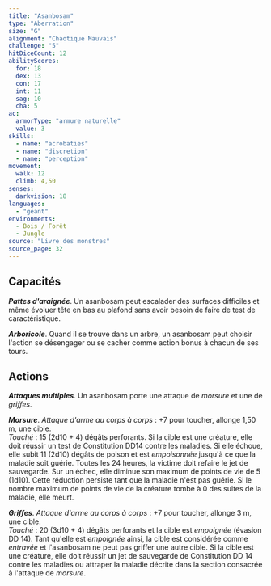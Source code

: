 ```yaml
---
title: "Asanbosam"
type: "Aberration"
size: "G"
alignment: "Chaotique Mauvais"
challenge: "5"
hitDiceCount: 12
abilityScores:
  for: 18
  dex: 13
  con: 17
  int: 11
  sag: 10
  cha: 5
ac:
  armorType: "armure naturelle"
  value: 3
skills:
  - name: "acrobaties"
  - name: "discretion"
  - name: "perception"
movement:
  walk: 12
  climb: 4,50
senses:
  darkvision: 18
languages:
  - "géant"
environments:
  - Bois / Forêt
  - Jungle
source: "Livre des monstres"
source_page: 32
---
```

## Capacités
_**Pattes d'araignée**_. Un asanbosam peut escalader des surfaces difficiles et même évoluer tête en bas au plafond sans avoir besoin de faire de test de caractéristique.

_**Arboricole**_. Quand il se trouve dans un arbre, un asanbosam peut choisir l'action se désengager ou se cacher comme action bonus à chacun de ses tours.

## Actions
_**Attaques multiples**_. Un asanbosam porte une attaque de _morsure_ et une de _griffes_.

_**Morsure**_. _Attaque d'arme au corps à corps_ : +7 pour toucher, allonge 1,50 m, une cible.  
_Touché_ : 15 (2d10 + 4) dégâts perforants. Si la cible est une créature, elle doit réussir un test de Constitution DD14 contre les maladies. Si elle échoue, elle subit 11 (2d10) dégâts de poison et est _empoisonnée_ jusqu'à ce que la maladie soit guérie. Toutes les 24 heures, la victime doit refaire le jet de sauvegarde. Sur un échec, elle diminue son maximum de points de vie de 5 (1d10). Cette réduction persiste tant que la maladie n'est pas guérie. Si le nombre maximum de points de vie de la créature tombe à 0 des suites de la maladie, elle meurt.

_**Griffes**_. _Attaque d'arme au corps à corps_ : +7 pour toucher, allonge 3 m, une cible.  
_Touché_ : 20 (3d10 + 4) dégâts perforants et la cible est _empoignée_ (évasion DD 14). Tant qu'elle est _empoignée_ ainsi, la cible est considérée comme _entravée_ et l'asanbosam ne peut pas griffer une autre cible. Si la cible est une créature, elle doit réussir un jet de sauvegarde de Constitution DD 14 contre les maladies ou attraper la maladie décrite dans la section consacrée à l'attaque de _morsure_.
